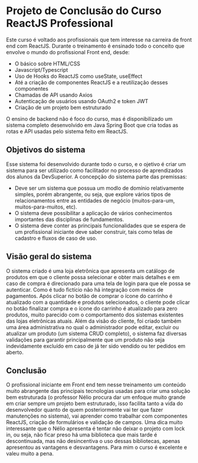 # Projeto de Conclusão do Curso ReactJS Professional
Este curso é voltado aos profissionais que tem interesse na carreira de front end com ReactJS.
Durante o treinamento é ensinado todo o conceito que envolve o mundo do profissional Front end, desde:
* O básico sobre HTML/CSS
* Javascript/Typescript
* Uso de Hooks do ReactJS como useState, useEffect
* Até a criação de componentes ReactJS e a reutilização desses componentes
* Chamadas de API usando Axios
* Autenticação de usuários usando OAuth2 e token JWT
* Criação de um projeto bem estruturado

O ensino de backend não é foco do curso, mas é disponibilizado um sistema completo desenvolvido em Java Spring Boot que cria todas as rotas e API usadas pelo sistema feito em ReactJS.

## Objetivos do sistema
Esse sistema foi desenvolvido durante todo o curso, e o ojetivo é criar um sistema para ser utilizado como facilitador no processo de aprendizados dos alunos da DevSuperior.
A concepção do sistema parte das premissas:
* Deve ser um sistema que possua um modlo de domínio relativamente simples, porém abrangente, ou seja, que explore vários tipos de relacionamentos entre as entidades de negócio (muitos-para-um, muitos-para-muitos, etc).
* O sistema deve possibilitar a aplicação de vários conhecimentos importantes das disciplinas de fundamentos.
* O sistema deve conter as principais funcionalidades que se espera de um profissional iniciante deve saber construir, tais como telas de cadastro e fluxos de caso de uso.

## Visão geral do sistema
O sistema criado é uma loja eletrônica que apresenta um catálogo de produtos em que o cliente possa selecionar e obter mais detalhes e em caso de compra é direcionado para uma tela de login para que ele possa se autenticar. Como é tudo fictício não há integração com meios de pagamentos.
Após clicar no botão de comprar o ícone do carrinho é atualizado com a quantidade e produtos selecionados, o cliente pode clicar no botão finalizar compra e o ícone do carrinho é atualizado para zero produtos, muito parecido com o comportamento dos sistemas existentes das lojas eletrônicas atuais.
Além da visão do cliente, foi criado também uma área administrativa no qual o administrador pode editar, excluir ou atualizar um produto (um sistema CRUD completo), o sistema faz diversas validações para garantir principalmente que um produto não seja indevidamente excluído em caso de já ter sido vendido ou ter pedidos em aberto.

## Conclusão
O profissional iniciante em Front end tem nesse treinamento um conteúdo muito abrangente das principais tecnologias usadas para criar uma solução bem estruturada (o professor Nélio procura dar um enfoque muito grande em criar sempre um projeto bem estruturado, isso facilita tanto a vida do desenvolvedor quanto de quem posteriormente vai ter que fazer manutenções no sistema), vai aprender como trabalhar com componentes ReactJS, criação de formulários e validação de campos.
Uma dica muito interessante que o Nélio apresenta é tentar não deixar o projeto com lock in, ou seja, não ficar preso há uma biblioteca que mais tarde é descontinuada, mas não desincentiva o uso dessas bibliotecas, apenas apresentou as vantagens e desvantagens.
Para mim o curso é excelente e valeu muito a pena.